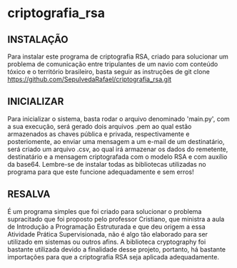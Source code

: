 # criptografia_rsa

## INSTALAÇÃO
Para instalar este programa de criptografia RSA, criado para solucionar um problema de comunicação entre tripulantes de um navio com conteúdo tóxico e o território brasileiro, basta seguir as instruções de git clone https://github.com/SepulvedaRafael/criptografia_rsa.git

## INICIALIZAR
Para inicializar o sistema, basta rodar o arquivo denominado 'main.py', com a sua execução, será gerado dois arquivos .pem ao qual estão armazenados as chaves pública e privada, respectivamente e posteriomente, ao enviar uma mensagem a um e-mail de um destinatário, será criado um arquivo .csv, ao qual irá armazenar os dados do remetente, destinatário e a mensagem criptografada com o modelo RSA e com auxílio da base64. Lembre-se de instalar todas as bibliotecas utilizadas no programa para que este funcione adequadamente e sem erros!

## RESALVA
<p>É um programa simples que foi criado para solucionar o problema supracitado que foi proposto pelo professor Cristiano, que ministra a aula de Introdução a Programação Estruturada e que deu origem a essa Atividade Prática Supervisionada, não é algo tão elaborado para ser utilizado em sistemas ou outros afins. A biblioteca cryptography foi bastante utilizada devido a finalidade desse projeto, portanto, há bastante importações para que a criptografia RSA seja aplicada adequadamente.</p>
